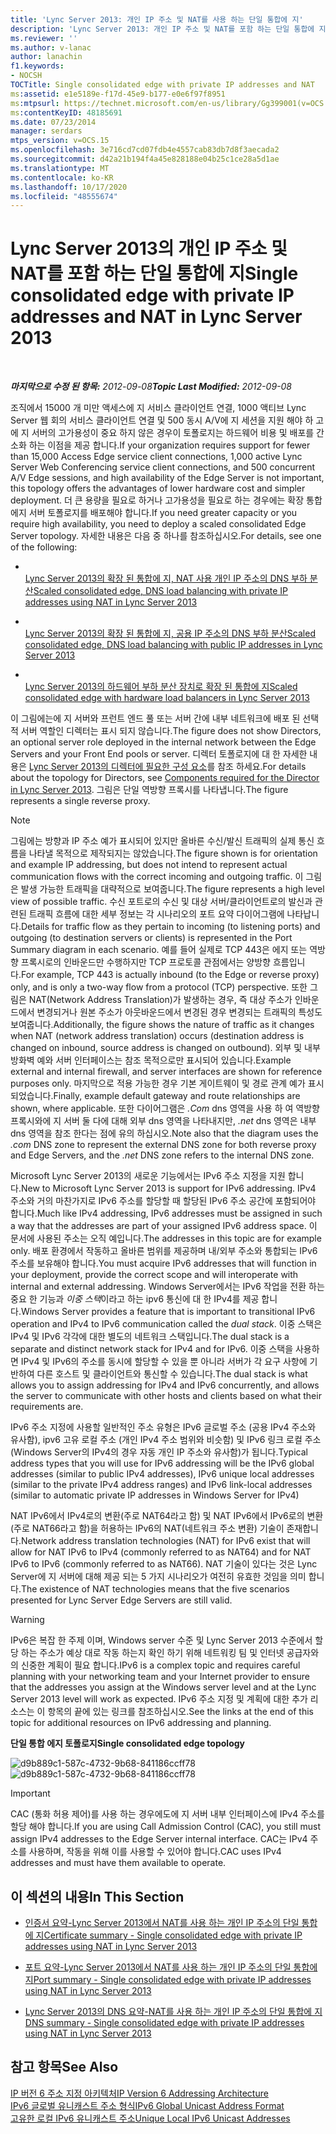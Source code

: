 ```yaml
---
title: 'Lync Server 2013: 개인 IP 주소 및 NAT를 사용 하는 단일 통합에 지'
description: 'Lync Server 2013: 개인 IP 주소 및 NAT를 포함 하는 단일 통합에 지'
ms.reviewer: ''
ms.author: v-lanac
author: lanachin
f1.keywords:
- NOCSH
TOCTitle: Single consolidated edge with private IP addresses and NAT
ms:assetid: e1e5189e-f17d-45e9-b177-e0e6f97f8951
ms:mtpsurl: https://technet.microsoft.com/en-us/library/Gg399001(v=OCS.15)
ms:contentKeyID: 48185691
ms.date: 07/23/2014
manager: serdars
mtps_version: v=OCS.15
ms.openlocfilehash: 3e716cd7cd07fdb4e4557cab83db7d8f3aecada2
ms.sourcegitcommit: d42a21b194f4a45e828188e04b25c1ce28a5d1ae
ms.translationtype: MT
ms.contentlocale: ko-KR
ms.lasthandoff: 10/17/2020
ms.locfileid: "48555674"
---
```

# <a name="single-consolidated-edge-with-private-ip-addresses-and-nat-in-lync-server-2013"></a><span data-ttu-id="9f083-103">Lync Server 2013의 개인 IP 주소 및 NAT를 포함 하는 단일 통합에 지</span><span class="sxs-lookup"><span data-stu-id="9f083-103">Single consolidated edge with private IP addresses and NAT in Lync Server 2013</span></span>

<div data-xmlns="http://www.w3.org/1999/xhtml">

<div class="topic" data-xmlns="http://www.w3.org/1999/xhtml" data-msxsl="urn:schemas-microsoft-com:xslt" data-cs="https://msdn.microsoft.com/">

<div data-asp="https://msdn2.microsoft.com/asp">



</div>

<div id="mainSection">

<div id="mainBody">

<span> </span>

<span data-ttu-id="9f083-104">_**마지막으로 수정 된 항목:** 2012-09-08_</span><span class="sxs-lookup"><span data-stu-id="9f083-104">_**Topic Last Modified:** 2012-09-08_</span></span>

<span data-ttu-id="9f083-105">조직에서 15000 개 미만 액세스에 지 서비스 클라이언트 연결, 1000 액티브 Lync Server 웹 회의 서비스 클라이언트 연결 및 500 동시 A/V에 지 세션을 지원 해야 하 고에 지 서버의 고가용성이 중요 하지 않은 경우이 토폴로지는 하드웨어 비용 및 배포를 간소화 하는 이점을 제공 합니다.</span><span class="sxs-lookup"><span data-stu-id="9f083-105">If your organization requires support for fewer than 15,000 Access Edge service client connections, 1,000 active Lync Server Web Conferencing service client connections, and 500 concurrent A/V Edge sessions, and high availability of the Edge Server is not important, this topology offers the advantages of lower hardware cost and simpler deployment.</span></span> <span data-ttu-id="9f083-106">더 큰 용량을 필요로 하거나 고가용성을 필요로 하는 경우에는 확장 통합 에지 서버 토폴로지를 배포해야 합니다.</span><span class="sxs-lookup"><span data-stu-id="9f083-106">If you need greater capacity or you require high availability, you need to deploy a scaled consolidated Edge Server topology.</span></span> <span data-ttu-id="9f083-107">자세한 내용은 다음 중 하나를 참조하십시오.</span><span class="sxs-lookup"><span data-stu-id="9f083-107">For details, see one of the following:</span></span>

  - <span></span>  
    [<span data-ttu-id="9f083-108">Lync Server 2013의 확장 된 통합에 지, NAT 사용 개인 IP 주소의 DNS 부하 분산</span><span class="sxs-lookup"><span data-stu-id="9f083-108">Scaled consolidated edge, DNS load balancing with private IP addresses using NAT in Lync Server 2013</span></span>](lync-server-2013-scaled-consolidated-edge-dns-load-balancing-with-private-ip-addresses-using-nat.md)

  - <span></span>  
    [<span data-ttu-id="9f083-109">Lync Server 2013의 확장 된 통합에 지, 공용 IP 주소의 DNS 부하 분산</span><span class="sxs-lookup"><span data-stu-id="9f083-109">Scaled consolidated edge, DNS load balancing with public IP addresses in Lync Server 2013</span></span>](lync-server-2013-scaled-consolidated-edge-dns-load-balancing-with-public-ip-addresses.md)

  - <span></span>  
    [<span data-ttu-id="9f083-110">Lync Server 2013의 하드웨어 부하 분산 장치로 확장 된 통합에 지</span><span class="sxs-lookup"><span data-stu-id="9f083-110">Scaled consolidated edge with hardware load balancers in Lync Server 2013</span></span>](lync-server-2013-scaled-consolidated-edge-with-hardware-load-balancers.md)

<span data-ttu-id="9f083-111">이 그림에는에 지 서버와 프런트 엔드 풀 또는 서버 간에 내부 네트워크에 배포 된 선택적 서버 역할인 디렉터는 표시 되지 않습니다.</span><span class="sxs-lookup"><span data-stu-id="9f083-111">The figure does not show Directors, an optional server role deployed in the internal network between the Edge Servers and your Front End pools or server.</span></span> <span data-ttu-id="9f083-112">디렉터 토폴로지에 대 한 자세한 내용은 [Lync Server 2013의 디렉터에 필요한 구성 요소](lync-server-2013-components-required-for-the-director.md)를 참조 하세요.</span><span class="sxs-lookup"><span data-stu-id="9f083-112">For details about the topology for Directors, see [Components required for the Director in Lync Server 2013](lync-server-2013-components-required-for-the-director.md).</span></span> <span data-ttu-id="9f083-113">그림은 단일 역방향 프록시를 나타냅니다.</span><span class="sxs-lookup"><span data-stu-id="9f083-113">The figure represents a single reverse proxy.</span></span>

<div>


> [!NOTE]  
> <span data-ttu-id="9f083-114">그림에는 방향과 IP 주소 예가 표시되어 있지만 올바른 수신/발신 트래픽의 실제 통신 흐름을 나타낼 목적으로 제작되지는 않았습니다.</span><span class="sxs-lookup"><span data-stu-id="9f083-114">The figure shown is for orientation and example IP addressing, but does not intend to represent actual communication flows with the correct incoming and outgoing traffic.</span></span> <span data-ttu-id="9f083-115">이 그림은 발생 가능한 트래픽을 대략적으로 보여줍니다.</span><span class="sxs-lookup"><span data-stu-id="9f083-115">The figure represents a high level view of possible traffic.</span></span> <span data-ttu-id="9f083-116">수신 포트로의 수신 및 대상 서버/클라이언트로의 발신과 관련된 트래픽 흐름에 대한 세부 정보는 각 시나리오의 포트 요약 다이어그램에 나타납니다.</span><span class="sxs-lookup"><span data-stu-id="9f083-116">Details for traffic flow as they pertain to incoming (to listening ports) and outgoing (to destination servers or clients) is represented in the Port Summary diagram in each scenario.</span></span> <span data-ttu-id="9f083-117">예를 들어 실제로 TCP 443은 에지 또는 역방향 프록시로의 인바운드만 수행하지만 TCP 프로토콜 관점에서는 양방향 흐름입니다.</span><span class="sxs-lookup"><span data-stu-id="9f083-117">For example, TCP 443 is actually inbound (to the Edge or reverse proxy) only, and is only a two-way flow from a protocol (TCP) perspective.</span></span> <span data-ttu-id="9f083-118">또한 그림은 NAT(Network Address Translation)가 발생하는 경우, 즉 대상 주소가 인바운드에서 변경되거나 원본 주소가 아웃바운드에서 변경된 경우 변경되는 트래픽의 특성도 보여줍니다.</span><span class="sxs-lookup"><span data-stu-id="9f083-118">Additionally, the figure shows the nature of traffic as it changes when NAT (network address translation) occurs (destination address is changed on inbound, source address is changed on outbound).</span></span> <span data-ttu-id="9f083-119">외부 및 내부 방화벽 예와 서버 인터페이스는 참조 목적으로만 표시되어 있습니다.</span><span class="sxs-lookup"><span data-stu-id="9f083-119">Example external and internal firewall, and server interfaces are shown for reference purposes only.</span></span> <span data-ttu-id="9f083-120">마지막으로 적용 가능한 경우 기본 게이트웨이 및 경로 관계 예가 표시되었습니다.</span><span class="sxs-lookup"><span data-stu-id="9f083-120">Finally, example default gateway and route relationships are shown, where applicable.</span></span> <span data-ttu-id="9f083-121">또한 다이어그램은 <EM>.Com</EM> dns 영역을 사용 하 여 역방향 프록시와에 지 서버 둘 다에 대해 외부 dns 영역을 나타내지만, <EM>.net</EM> dns 영역은 내부 dns 영역을 참조 한다는 점에 유의 하십시오.</span><span class="sxs-lookup"><span data-stu-id="9f083-121">Note also that the diagram uses the <EM>.com</EM> DNS zone to represent the external DNS zone for both reverse proxy and Edge Servers, and the <EM>.net</EM> DNS zone refers to the internal DNS zone.</span></span>



</div>

<span data-ttu-id="9f083-122">Microsoft Lync Server 2013의 새로운 기능에서는 IPv6 주소 지정을 지원 합니다.</span><span class="sxs-lookup"><span data-stu-id="9f083-122">New to Microsoft Lync Server 2013 is support for IPv6 addressing.</span></span> <span data-ttu-id="9f083-123">IPv4 주소와 거의 마찬가지로 IPv6 주소를 할당할 때 할당된 IPv6 주소 공간에 포함되어야 합니다.</span><span class="sxs-lookup"><span data-stu-id="9f083-123">Much like IPv4 addressing, IPv6 addresses must be assigned in such a way that the addresses are part of your assigned IPv6 address space.</span></span> <span data-ttu-id="9f083-124">이 문서에 사용된 주소는 오직 예입니다.</span><span class="sxs-lookup"><span data-stu-id="9f083-124">The addresses in this topic are for example only.</span></span> <span data-ttu-id="9f083-125">배포 환경에서 작동하고 올바른 범위를 제공하며 내/외부 주소와 통합되는 IPv6 주소를 보유해야 합니다.</span><span class="sxs-lookup"><span data-stu-id="9f083-125">You must acquire IPv6 addresses that will function in your deployment, provide the correct scope and will interoperate with internal and external addressing.</span></span> <span data-ttu-id="9f083-126">Windows Server에서는 IPv6 작업을 전환 하는 중요 한 기능과 *이중 스택*이라고 하는 ipv6 통신에 대 한 IPv4를 제공 합니다.</span><span class="sxs-lookup"><span data-stu-id="9f083-126">Windows Server provides a feature that is important to transitional IPv6 operation and IPv4 to IPv6 communication called the *dual stack*.</span></span> <span data-ttu-id="9f083-127">이중 스택은 IPv4 및 IPv6 각각에 대한 별도의 네트워크 스택입니다.</span><span class="sxs-lookup"><span data-stu-id="9f083-127">The dual stack is a separate and distinct network stack for IPv4 and for IPv6.</span></span> <span data-ttu-id="9f083-128">이중 스택을 사용하면 IPv4 및 IPv6의 주소를 동시에 할당할 수 있을 뿐 아니라 서버가 각 요구 사항에 기반하여 다른 호스트 및 클라이언트와 통신할 수 있습니다.</span><span class="sxs-lookup"><span data-stu-id="9f083-128">The dual stack is what allows you to assign addressing for IPv4 and IPv6 concurrently, and allows the server to communicate with other hosts and clients based on what their requirements are.</span></span>

<span data-ttu-id="9f083-129">IPv6 주소 지정에 사용할 일반적인 주소 유형은 IPv6 글로벌 주소 (공용 IPv4 주소와 유사함), ipv6 고유 로컬 주소 (개인 IPv4 주소 범위와 비슷함) 및 IPv6 링크 로컬 주소 (Windows Server의 IPv4의 경우 자동 개인 IP 주소와 유사함)가 됩니다.</span><span class="sxs-lookup"><span data-stu-id="9f083-129">Typical address types that you will use for IPv6 addressing will be the IPv6 global addresses (similar to public IPv4 addresses), IPv6 unique local addresses (similar to the private IPv4 address ranges) and IPv6 link-local addresses (similar to automatic private IP addresses in Windows Server for IPv4)</span></span>

<span data-ttu-id="9f083-130">NAT IPv6에서 IPv4로의 변환(주로 NAT64라고 함) 및 NAT IPv6에서 IPv6로의 변환(주로 NAT66라고 함)을 허용하는 IPv6의 NAT(네트워크 주소 변환) 기술이 존재합니다.</span><span class="sxs-lookup"><span data-stu-id="9f083-130">Network address translation technologies (NAT) for IPv6 exist that will allow for NAT IPv6 to IPv4 (commonly referred to as NAT64) and for NAT IPv6 to IPv6 (commonly referred to as NAT66).</span></span> <span data-ttu-id="9f083-131">NAT 기술이 있다는 것은 Lync Server에 지 서버에 대해 제공 되는 5 가지 시나리오가 여전히 유효한 것임을 의미 합니다.</span><span class="sxs-lookup"><span data-stu-id="9f083-131">The existence of NAT technologies means that the five scenarios presented for Lync Server Edge Servers are still valid.</span></span>

<div>


> [!WARNING]  
> <span data-ttu-id="9f083-132">IPv6은 복잡 한 주제 이며, Windows server 수준 및 Lync Server 2013 수준에서 할당 하는 주소가 예상 대로 작동 하는지 확인 하기 위해 네트워킹 팀 및 인터넷 공급자와의 신중한 계획이 필요 합니다.</span><span class="sxs-lookup"><span data-stu-id="9f083-132">IPv6 is a complex topic and requires careful planning with your networking team and your Internet provider to ensure that the addresses you assign at the Windows server level and at the Lync Server 2013 level will work as expected.</span></span> <span data-ttu-id="9f083-133">IPv6 주소 지정 및 계획에 대한 추가 리소스는 이 항목의 끝에 있는 링크를 참조하십시오.</span><span class="sxs-lookup"><span data-stu-id="9f083-133">See the links at the end of this topic for additional resources on IPv6 addressing and planning.</span></span>



</div>

<span data-ttu-id="9f083-134">**단일 통합 에지 토폴로지**</span><span class="sxs-lookup"><span data-stu-id="9f083-134">**Single consolidated edge topology**</span></span>

<span data-ttu-id="9f083-135">![d9b889c1-587c-4732-9b68-841186ccff78](images/Gg399001.d9b889c1-587c-4732-9b68-841186ccff78(OCS.15).jpg "d9b889c1-587c-4732-9b68-841186ccff78")</span><span class="sxs-lookup"><span data-stu-id="9f083-135">![d9b889c1-587c-4732-9b68-841186ccff78](images/Gg399001.d9b889c1-587c-4732-9b68-841186ccff78(OCS.15).jpg "d9b889c1-587c-4732-9b68-841186ccff78")</span></span>

<div>


> [!IMPORTANT]  
> <span data-ttu-id="9f083-136">CAC (통화 허용 제어)를 사용 하는 경우에도에 지 서버 내부 인터페이스에 IPv4 주소를 할당 해야 합니다.</span><span class="sxs-lookup"><span data-stu-id="9f083-136">If you are using Call Admission Control (CAC), you still must assign IPv4 addresses to the Edge Server internal interface.</span></span> <span data-ttu-id="9f083-137">CAC는 IPv4 주소를 사용하며, 작동을 위해 이를 사용할 수 있어야 합니다.</span><span class="sxs-lookup"><span data-stu-id="9f083-137">CAC uses IPv4 addresses and must have them available to operate.</span></span>



</div>

<div>

## <a name="in-this-section"></a><span data-ttu-id="9f083-138">이 섹션의 내용</span><span class="sxs-lookup"><span data-stu-id="9f083-138">In This Section</span></span>

  - [<span data-ttu-id="9f083-139">인증서 요약-Lync Server 2013에서 NAT를 사용 하는 개인 IP 주소의 단일 통합에 지</span><span class="sxs-lookup"><span data-stu-id="9f083-139">Certificate summary - Single consolidated edge with private IP addresses using NAT in Lync Server 2013</span></span>](lync-server-2013-certificate-summary-single-consolidated-edge-with-private-ip-addresses-using-nat.md)

  - [<span data-ttu-id="9f083-140">포트 요약-Lync Server 2013에서 NAT를 사용 하는 개인 IP 주소의 단일 통합에 지</span><span class="sxs-lookup"><span data-stu-id="9f083-140">Port summary - Single consolidated edge with private IP addresses using NAT in Lync Server 2013</span></span>](lync-server-2013-port-summary-single-consolidated-edge-with-private-ip-addresses-using-nat.md)

  - [<span data-ttu-id="9f083-141">Lync Server 2013의 DNS 요약-NAT를 사용 하는 개인 IP 주소의 단일 통합에 지</span><span class="sxs-lookup"><span data-stu-id="9f083-141">DNS summary - Single consolidated edge with private IP addresses using NAT in Lync Server 2013</span></span>](lync-server-2013-dns-summary-single-consolidated-edge-with-private-ip-addresses-using-nat.md)

</div>

<div>

## <a name="see-also"></a><span data-ttu-id="9f083-142">참고 항목</span><span class="sxs-lookup"><span data-stu-id="9f083-142">See Also</span></span>


[<span data-ttu-id="9f083-143">IP 버전 6 주소 지정 아키텍처</span><span class="sxs-lookup"><span data-stu-id="9f083-143">IP Version 6 Addressing Architecture</span></span>](https://tools.ietf.org/html/rfc4291)  
[<span data-ttu-id="9f083-144">IPv6 글로벌 유니캐스트 주소 형식</span><span class="sxs-lookup"><span data-stu-id="9f083-144">IPv6 Global Unicast Address Format</span></span>](https://tools.ietf.org/html/rfc3587)  
[<span data-ttu-id="9f083-145">고유한 로컬 IPv6 유니캐스트 주소</span><span class="sxs-lookup"><span data-stu-id="9f083-145">Unique Local IPv6 Unicast Addresses</span></span>](https://tools.ietf.org/html/rfc4193)  
  

</div>

</div>

<span> </span>

</div>

</div>

</div>

